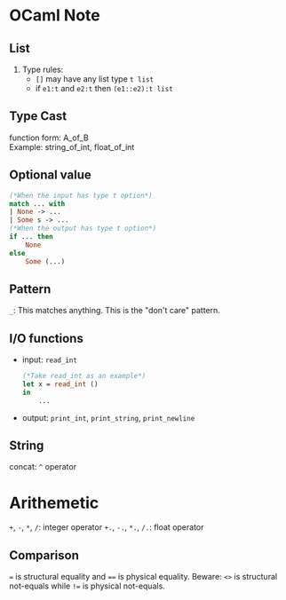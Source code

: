 # OCaml Note

## List
1. Type rules:
    * `[]` may have any list type `t list`
    * if `e1:t` and `e2:t` then `(e1::e2):t list`

## Type Cast
function form: A_of_B </br>
Example: string_of_int, float_of_int

## Optional value
```ml
(*When the input has type t option*)
match ... with
| None -> ...
| Some s -> ...
(*When the output has type t option*)
if ... then
    None
else
    Some (...)
```

## Pattern
`_`: This matches anything. This is the "don't care" pattern.

## I/O functions
* input: `read_int`
    ```ml
    (*Take read_int as an example*)
    let x = read_int ()
    in
        ...
    ```
* output: `print_int`, `print_string`, `print_newline`

## String
concat: `^` operator

# Arithemetic
`+`, `-`, `*`, `/`: integer operator
`+.`, `-.`, `*.`, `/.`: float operator

## Comparison
`=` is structural equality and `==` is physical equality. Beware: `<>` is structural not-equals while `!=` is physical not-equals.